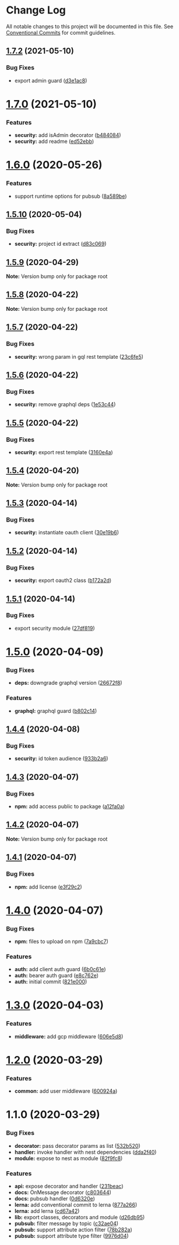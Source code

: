 # Change Log

All notable changes to this project will be documented in this file.
See [Conventional Commits](https://conventionalcommits.org) for commit guidelines.

## [1.7.2](https://github.com/skore-io/nest-firebase/compare/v1.7.0...v1.7.2) (2021-05-10)


### Bug Fixes

* export admin guard ([d3e1ac8](https://github.com/skore-io/nest-firebase/commit/d3e1ac8929b80e0bbc81a4c99804b7aee7401bba))





# [1.7.0](https://github.com/skore-io/nest-firebase/compare/v1.6.0...v1.7.0) (2021-05-10)


### Features

* **security:** add isAdmin decorator ([b484084](https://github.com/skore-io/nest-firebase/commit/b484084cd80df4fb79f246eb70fda140653a2212))
* **security:** add readme ([ed52ebb](https://github.com/skore-io/nest-firebase/commit/ed52ebb8196220f7ee39ddc3ef945a2a6bb81c39))





# [1.6.0](https://github.com/skore-io/nest-firebase/compare/v1.5.10...v1.6.0) (2020-05-26)


### Features

* support runtime options for pubsub ([8a589be](https://github.com/skore-io/nest-firebase/commit/8a589bef7967742781570554a8797a9ada8852db))





## [1.5.10](https://github.com/skore-io/nest-firebase/compare/v1.5.9...v1.5.10) (2020-05-04)


### Bug Fixes

* **security:** project id extract ([d83c069](https://github.com/skore-io/nest-firebase/commit/d83c0699c20d8f9fd81db643aeb0ab86a67b7b07))





## [1.5.9](https://github.com/skore-io/nest-firebase/compare/v1.5.8...v1.5.9) (2020-04-29)

**Note:** Version bump only for package root





## [1.5.8](https://github.com/skore-io/nest-firebase/compare/v1.5.7...v1.5.8) (2020-04-22)

**Note:** Version bump only for package root





## [1.5.7](https://github.com/skore-io/nest-firebase/compare/v1.5.6...v1.5.7) (2020-04-22)


### Bug Fixes

* **security:** wrong param in gql rest template ([23c6fe5](https://github.com/skore-io/nest-firebase/commit/23c6fe5c138bfbcab97201e897cb2b8248e84970))





## [1.5.6](https://github.com/skore-io/nest-firebase/compare/v1.5.5...v1.5.6) (2020-04-22)


### Bug Fixes

* **security:** remove graphql deps ([1e53c44](https://github.com/skore-io/nest-firebase/commit/1e53c4430200be95647daa23a259f4ff197b9bd2))





## [1.5.5](https://github.com/skore-io/nest-firebase/compare/v1.5.4...v1.5.5) (2020-04-22)


### Bug Fixes

* **security:** export rest template ([3160e4a](https://github.com/skore-io/nest-firebase/commit/3160e4a4d41f2a156a5729ac1fecfe313fc52f32))





## [1.5.4](https://github.com/skore-io/nest-firebase/compare/v1.5.3...v1.5.4) (2020-04-20)

**Note:** Version bump only for package root





## [1.5.3](https://github.com/skore-io/nest-firebase/compare/v1.5.2...v1.5.3) (2020-04-14)


### Bug Fixes

* **security:** instantiate oauth client ([30e19b6](https://github.com/skore-io/nest-firebase/commit/30e19b6e77f442cd8fb70d60edc8dfab2c5c4436))





## [1.5.2](https://github.com/skore-io/nest-firebase/compare/v1.5.1...v1.5.2) (2020-04-14)


### Bug Fixes

* **security:** export oauth2 class ([b172a2d](https://github.com/skore-io/nest-firebase/commit/b172a2db05b96a634d351d4191a735bc6a751683))





## [1.5.1](https://github.com/skore-io/nest-firebase/compare/v1.5.0...v1.5.1) (2020-04-14)


### Bug Fixes

* export security module ([27df819](https://github.com/skore-io/nest-firebase/commit/27df819c287cb71ffdba39f764d829f2e8155e8d))





# [1.5.0](https://github.com/skore-io/nest-firebase/compare/v1.4.4...v1.5.0) (2020-04-09)


### Bug Fixes

* **deps:** downgrade graphql version ([26672f8](https://github.com/skore-io/nest-firebase/commit/26672f8e578c8d33267ab82fe97466a8abc356bb))


### Features

* **graphql:** graphql guard ([b802c14](https://github.com/skore-io/nest-firebase/commit/b802c14902c8199e3b8c1baafbfd488b5b488935))





## [1.4.4](https://github.com/skore-io/nest-firebase/compare/v1.4.3...v1.4.4) (2020-04-08)


### Bug Fixes

* **security:** id token audience ([933b2a6](https://github.com/skore-io/nest-firebase/commit/933b2a61aeccf1094b7e6310122de5648c374aa9))





## [1.4.3](https://github.com/skore-io/nest-firebase/compare/v1.4.2...v1.4.3) (2020-04-07)


### Bug Fixes

* **npm:** add access public to package ([a12fa0a](https://github.com/skore-io/nest-firebase/commit/a12fa0ace06705b2b6039f6ff22e4421d648a06b))





## [1.4.2](https://github.com/skore-io/nest-firebase/compare/v1.4.1...v1.4.2) (2020-04-07)

**Note:** Version bump only for package root





## [1.4.1](https://github.com/skore-io/nest-firebase/compare/v1.4.0...v1.4.1) (2020-04-07)


### Bug Fixes

* **npm:** add license ([e3f29c2](https://github.com/skore-io/nest-firebase/commit/e3f29c28f55026a159f565cb46f4457f8996a84c))





# [1.4.0](https://github.com/skore-io/nest-firebase/compare/v1.3.0...v1.4.0) (2020-04-07)


### Bug Fixes

* **npm:** files to upload on npm ([7a9cbc7](https://github.com/skore-io/nest-firebase/commit/7a9cbc7c287f068926c15c0390815f3e298686ca))


### Features

* **auth:** add client auth guard ([6b0c61e](https://github.com/skore-io/nest-firebase/commit/6b0c61e7fc15ad2493defed91430639972060331))
* **auth:** bearer auth guard ([e8c762e](https://github.com/skore-io/nest-firebase/commit/e8c762e4a28cd544988321628c417addf625bf6c))
* **auth:** initial commit ([821e000](https://github.com/skore-io/nest-firebase/commit/821e000e8ed615cf3ea49c3b6053bc51a0d62572))





# [1.3.0](https://github.com/skore-io/nest-firebase/compare/v1.2.0...v1.3.0) (2020-04-03)


### Features

* **middleware:** add gcp middleware ([606e5d8](https://github.com/skore-io/nest-firebase/commit/606e5d8f25b3cd79556960f94bef03e0602fff8b))





# [1.2.0](https://github.com/skore-io/nest-firebase/compare/v1.1.0...v1.2.0) (2020-03-29)


### Features

* **common:** add user middleware ([600924a](https://github.com/skore-io/nest-firebase/commit/600924a163bfd99706dc5d77bffe5e8fdac93bb0))





# 1.1.0 (2020-03-29)


### Bug Fixes

* **decorator:** pass decorator params as list ([532b520](https://github.com/skore-io/nest-firebase/commit/532b5203ce1559e8753a34f8bb81569f9b9fe8c1))
* **handler:** invoke handler with nest dependencies ([dda2f40](https://github.com/skore-io/nest-firebase/commit/dda2f400392af5aea657aa5dbf055de035366e7b))
* **module:** expose to nest as module ([82f9fc8](https://github.com/skore-io/nest-firebase/commit/82f9fc804d107b5ef9d366c848c0c381c1fe751b))


### Features

* **api:** expose decorator and handler ([231beac](https://github.com/skore-io/nest-firebase/commit/231beac7c12e499185ea2e00e6a09f0fb8a1c462))
* **docs:** OnMessage decorator ([c803644](https://github.com/skore-io/nest-firebase/commit/c803644d4518fa64c8b78a790fc478ba804deea1))
* **docs:** pubsub handler ([0d6320e](https://github.com/skore-io/nest-firebase/commit/0d6320eefe89c2e6de796ec27bd4987630e8b587))
* **lerna:** add conventional commit to lerna ([877a266](https://github.com/skore-io/nest-firebase/commit/877a2663b94359cfcfaf57ab64992fb7a152c45d))
* **lerna:** add lerna ([cd67a42](https://github.com/skore-io/nest-firebase/commit/cd67a426e30427794e43e83b6cd95cd12f7fef44))
* **lib:** export classes, decorators and module ([d26db95](https://github.com/skore-io/nest-firebase/commit/d26db95c21a1031d0540e5419a7d6122e873c467))
* **pubsub:** filter message by topic ([c32ae04](https://github.com/skore-io/nest-firebase/commit/c32ae04e6d5d003b4f67c706d6f55fd0127864b5))
* **pubsub:** support attribute action filter ([78b282a](https://github.com/skore-io/nest-firebase/commit/78b282af97abf1eeea85746cd4ca002cd9606866))
* **pubsub:** support attribute type filter ([9976d04](https://github.com/skore-io/nest-firebase/commit/9976d0470a33afdd8a600661fd43f3e4218de681))
